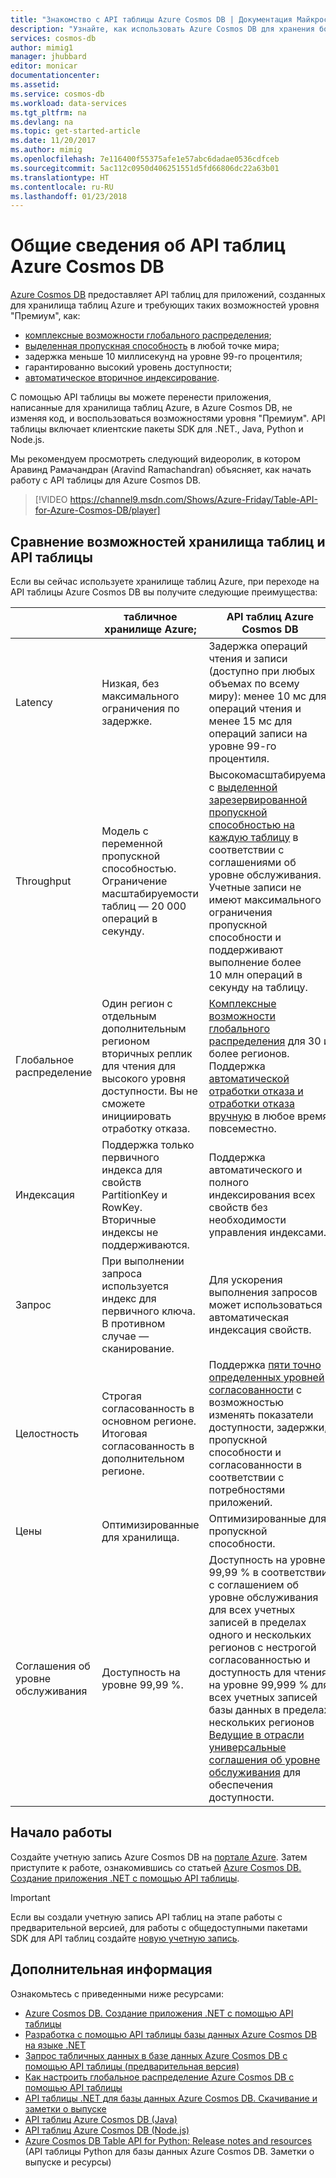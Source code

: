 ```yaml
---
title: "Знакомство с API таблицы Azure Cosmos DB | Документация Майкрософт"
description: "Узнайте, как использовать Azure Cosmos DB для хранения больших объемов данных типа \"ключ — значение\" и выполнения запросов к ним с минимальной задержкой с помощью популярных API-интерфейсов MongoDB OSS."
services: cosmos-db
author: mimig1
manager: jhubbard
editor: monicar
documentationcenter: 
ms.assetid: 
ms.service: cosmos-db
ms.workload: data-services
ms.tgt_pltfrm: na
ms.devlang: na
ms.topic: get-started-article
ms.date: 11/20/2017
ms.author: mimig
ms.openlocfilehash: 7e116400f55375afe1e57abc6dadae0536cdfceb
ms.sourcegitcommit: 5ac112c0950d406251551d5fd66806dc22a63b01
ms.translationtype: HT
ms.contentlocale: ru-RU
ms.lasthandoff: 01/23/2018
---
```

# <a name="introduction-to-azure-cosmos-db-table-api"></a>Общие сведения об API таблиц Azure Cosmos DB

[Azure Cosmos DB](introduction.md) предоставляет API таблиц для приложений, созданных для хранилища таблиц Azure и требующих таких возможностей уровня "Премиум", как:

* [комплексные возможности глобального распределения](distribute-data-globally.md);
* [выделенная пропускная способность](partition-data.md) в любой точке мира;
* задержка меньше 10 миллисекунд на уровне 99-го процентиля;
* гарантированно высокий уровень доступности;
* [автоматическое вторичное индексирование](http://www.vldb.org/pvldb/vol8/p1668-shukla.pdf).

С помощью API таблицы вы можете перенести приложения, написанные для хранилища таблиц Azure, в Azure Cosmos DB, не изменяя код, и воспользоваться возможностями уровня "Премиум". API таблицы включает клиентские пакеты SDK для .NET., Java, Python и Node.js.

Мы рекомендуем просмотреть следующий видеоролик, в котором Аравинд Рамачандран (Aravind Ramachandran) объясняет, как начать работу с API таблицы для Azure Cosmos DB.

> [!VIDEO https://channel9.msdn.com/Shows/Azure-Friday/Table-API-for-Azure-Cosmos-DB/player]
> 
> 

## <a name="table-offerings"></a>Сравнение возможностей хранилища таблиц и API таблицы
Если вы сейчас используете хранилище таблиц Azure, при переходе на API таблицы Azure Cosmos DB вы получите следующие преимущества:

| | табличное хранилище Azure; | API таблиц Azure Cosmos DB |
| --- | --- | --- |
| Latency | Низкая, без максимального ограничения по задержке. | Задержка операций чтения и записи (доступно при любых объемах по всему миру): менее 10 мс для операций чтения и менее 15 мс для операций записи на уровне 99-го процентиля. |
| Throughput | Модель с переменной пропускной способностью. Ограничение масштабируемости таблиц — 20 000 операций в секунду. | Высокомасштабируемая с [выделенной зарезервированной пропускной способностью на каждую таблицу](request-units.md) в соответствии с соглашениями об уровне обслуживания. Учетные записи не имеют максимального ограничения пропускной способности и поддерживают выполнение более 10 млн операций в секунду на таблицу. |
| Глобальное распределение | Один регион с отдельным дополнительным регионом вторичных реплик для чтения для высокого уровня доступности. Вы не сможете инициировать отработку отказа. | [Комплексные возможности глобального распределения](distribute-data-globally.md) для 30 и более регионов. Поддержка [автоматической отработки отказа и отработки отказа вручную](regional-failover.md) в любое время повсеместно. |
| Индексация | Поддержка только первичного индекса для свойств PartitionKey и RowKey. Вторичные индексы не поддерживаются. | Поддержка автоматического и полного индексирования всех свойств без необходимости управления индексами. |
| Запрос | При выполнении запроса используется индекс для первичного ключа. В противном случае — сканирование. | Для ускорения выполнения запросов может использоваться автоматическая индексация свойств. |
| Целостность | Строгая согласованность в основном регионе. Итоговая согласованность в дополнительном регионе. | Поддержка [пяти точно определенных уровней согласованности](consistency-levels.md) с возможностью изменять показатели доступности, задержки, пропускной способности и согласованности в соответствии с потребностями приложений. |
| Цены | Оптимизированные для хранилища. | Оптимизированные для пропускной способности. |
| Соглашения об уровне обслуживания | Доступность на уровне 99,99 %. | Доступность на уровне 99,99 % в соответствии с соглашением об уровне обслуживания для всех учетных записей в пределах одного и нескольких регионов с нестрогой согласованностью и доступность для чтения на уровне 99,999 % для всех учетных записей базы данных в пределах нескольких регионов [Ведущие в отрасли универсальные соглашения об уровне обслуживания](https://azure.microsoft.com/support/legal/sla/cosmos-db/) для обеспечения доступности. |

## <a name="get-started"></a>Начало работы

Создайте учетную запись Azure Cosmos DB на [портале Azure](https://portal.azure.com). Затем приступите к работе, ознакомившись со статьей [Azure Cosmos DB. Создание приложения .NET с помощью API таблицы](create-table-dotnet.md). 

> [!IMPORTANT]
> Если вы создали учетную запись API таблиц на этапе работы с предварительной версией, для работы с общедоступными пакетами SDK для API таблиц создайте [новую учетную запись](create-table-dotnet.md#create-a-database-account).
>

## <a name="next-steps"></a>Дополнительная информация

Ознакомьтесь с приведенными ниже ресурсами:
* [Azure Cosmos DB. Создание приложения .NET с помощью API таблицы](create-table-dotnet.md)
* [Разработка с помощью API таблицы базы данных Azure Cosmos DB на языке .NET](tutorial-develop-table-dotnet.md)
* [Запрос табличных данных в базе данных Azure Cosmos DB с помощью API таблицы (предварительная версия)](tutorial-query-table.md)
* [Как настроить глобальное распределение Azure Cosmos DB с помощью API таблицы](tutorial-global-distribution-table.md)
* [API таблицы .NET для базы данных Azure Cosmos DB. Скачивание и заметки о выпуске](table-sdk-dotnet.md)
* [API таблиц Azure Cosmos DB (Java)](table-sdk-java.md)
* [API таблиц Azure Cosmos DB (Node.js)](table-sdk-nodejs.md)
* [Azure Cosmos DB Table API for Python: Release notes and resources](table-sdk-python.md) (API таблицы Python для базы данных Azure Cosmos DB. Заметки о выпуске и ресурсы)

